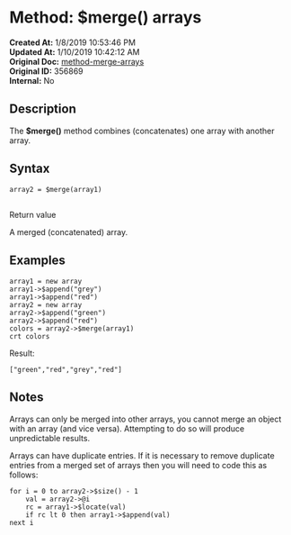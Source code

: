 # Method: $merge() arrays

**Created At:** 1/8/2019 10:53:46 PM  
**Updated At:** 1/10/2019 10:42:12 AM  
**Original Doc:** [method-merge-arrays](https://docs.jbase.com/42948-dynamic-objects/method-merge-arrays)  
**Original ID:** 356869  
**Internal:** No  


## Description

The **$merge()** method combines (concatenates) one array with another array.

## Syntax

```
array2 = $merge(array1)
```

## 
Return value

A merged (concatenated) array.

## Examples

```
array1 = new array
array1->$append("grey")
array1->$append("red")
array2 = new array
array2->$append("green")
array2->$append("red")
colors = array2->$merge(array1)
crt colors
```

Result:

```
["green","red","grey","red"]
```



## Notes

Arrays can only be merged into other arrays, you cannot merge an object with an array (and vice versa). Attempting to do so will produce unpredictable results.

Arrays can have duplicate entries. If it is necessary to remove duplicate entries from a merged set of arrays then you will need to code this as follows:

```
for i = 0 to array2->$size() - 1
    val = array2->@i
    rc = array1->$locate(val)
    if rc lt 0 then array1->$append(val)
next i
```
